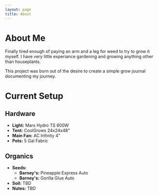```yaml
---
layout: page
title: About
---
```


# About Me
Finally tired enough of paying an arm and a leg for weed to try to grow it myself.
I have very little experiance gardening and growing anything other than houseplants.

This project was born out of the desire to create a simple grow journal documenting my journey.

# Current Setup
 ## Hardware ##
 * __Light:__ Mars Hydro TS 600W 
 * __Tent:__ CoolGrows 24x24x48"
 * __Main Fan:__ AC Infinity 4"
 * __Pots:__ 5 Gal Fabric

 ## Organics ##
 * __Seeds:__
   * __Barney's:__ Pineapple Express Auto
   * __Barney's:__ Gorilla Glue Auto
 * __Soil:__ TBD
 * __Nutes:__ TBD